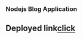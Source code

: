 ### Nodejs Blog Application

## Deployed link[click](https://sakthi-blog-application.herokuapp.com)
